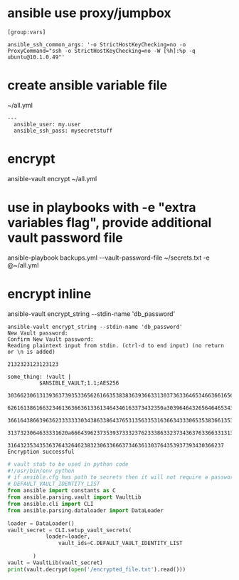 # ansible use proxy/jumpbox

```
[group:vars]

ansible_ssh_common_args: '-o StrictHostKeyChecking=no -o ProxyCommand="ssh -o StrictHostKeyChecking=no -W [%h]:%p -q ubuntu@10.1.0.49"'
```

# create ansible variable file

~/all.yml

```
---
  ansible_user: my.user
  ansible_ssh_pass: mysecretstuff
```

# encrypt

ansible-vault encrypt ~/all.yml

# use in playbooks with -e "extra variables flag", provide additional vault password file
ansible-playbook backups.yml --vault-password-file ~/secrets.txt -e @~/all.yml


# encrypt inline
ansible-vault encrypt_string --stdin-name 'db_password'

```
ansible-vault encrypt_string --stdin-name 'db_password'
New Vault password:
Confirm New Vault password:
Reading plaintext input from stdin. (ctrl-d to end input) (no return or \n is added)

2132323123123123

some_thing: !vault |
          $ANSIBLE_VAULT;1.1;AES256
          30366230613139363739353365626166353838363936633130373633646534663661656463656664
          6261613861663234613636636133613464346163373432350a303964643265646465343461636366
          36616438663963623333333034386338643765313563353163663433306535383661353231316235
          3137323064633331620a666439623735393733323762333863323734363763366331313361356565
          31643235343536376432646238323063366637346361303764353937393430366237
Encryption successful

```
```python
# vault stub to be used in python code
#!/usr/bin/env python
# if ansible.cfg has path to secrets then it will not require a password
# DEFAULT_VAULT_IDENTITY_LIST
from ansible import constants as C
from ansible.parsing.vault import VaultLib
from ansible.cli import CLI
from ansible.parsing.dataloader import DataLoader

loader = DataLoader()
vault_secret = CLI.setup_vault_secrets(
            loader=loader,
                vault_ids=C.DEFAULT_VAULT_IDENTITY_LIST

        )
vault = VaultLib(vault_secret)
print(vault.decrypt(open('/encrypted_file.txt').read()))
```
